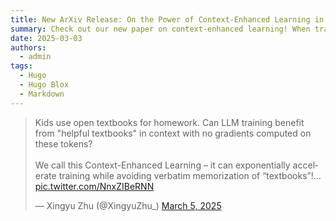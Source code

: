 ```yaml
---
title: New ArXiv Release: On the Power of Context-Enhanced Learning in LLMs
summary: Check out our new paper on context-enhanced learning! When training LLMs, putting helpful information purely in-context can exponentially improve sample efficiency while leading to little verbatim memorization of the in-context materials!
date: 2025-03-03
authors:
  - admin
tags:
  - Hugo
  - Hugo Blox
  - Markdown
---
```


<blockquote class="twitter-tweet"><p lang="en" dir="ltr">Kids use open textbooks for homework. Can LLM training benefit from &quot;helpful textbooks&quot; in context with no gradients computed on these tokens?<br><br>We call this Context-Enhanced Learning – it can exponentially accelerate training while avoiding verbatim memorization of “textbooks”!… <a href="https://t.co/NnxZIBeRNN">pic.twitter.com/NnxZIBeRNN</a></p>&mdash; Xingyu Zhu (@XingyuZhu_) <a href="https://twitter.com/XingyuZhu_/status/1897301478144115104?ref_src=twsrc%5Etfw">March 5, 2025</a></blockquote> <script async src="https://platform.twitter.com/widgets.js" charset="utf-8"></script>